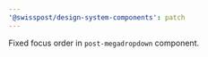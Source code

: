```yaml
---
'@swisspost/design-system-components': patch
---
```


Fixed focus order in `post-megadropdown` component.
